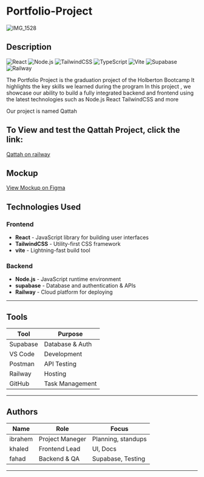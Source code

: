 # Portfolio-Project
![IMG_1528](https://github.com/user-attachments/assets/f683dfa3-4bdd-49a8-bbb4-2a4d0de61b5d)

## Description
![React](https://img.shields.io/badge/React-20232A?style=for-the-badge&logo=react&logoColor=61DAFB)
![Node.js](https://img.shields.io/badge/Node.js-339933?style=for-the-badge&logo=nodedotjs&logoColor=white)
![TailwindCSS](https://img.shields.io/badge/Tailwind_CSS-38B2AC?style=for-the-badge&logo=tailwind-css&logoColor=white)
![TypeScript](https://img.shields.io/badge/TypeScript-3178C6?style=for-the-badge&logo=typescript&logoColor=white)
![Vite](https://img.shields.io/badge/Vite-646CFF?style=for-the-badge&logo=vite&logoColor=white)
![Supabase](https://img.shields.io/badge/Supabase-3ECF8E?style=for-the-badge&logo=supabase&logoColor=white)
![Railway](https://img.shields.io/badge/Railway-6F2EEA?style=for-the-badge&logo=railway&logoColor=white)

The Portfolio Project is the graduation project of the Holberton Bootcamp It highlights the key skills we learned during the program In this project , we showcase our ability to build a fully integrated backend and frontend using the latest technologies such as Node.js React TailwindCSS and more

Our project is named Qattah

## To View and test the Qattah Project, click the link:
[Qattah on railway](https://qattahapp-production.up.railway.app)


## Mockup
[View Mockup on Figma](https://www.figma.com/make/dCMntxNb0q551s6BCgq7ZQ/Login-Screen?t=tScmAu0u8B2G8JEE-0&fullscreen=1)


## Technologies Used

### Frontend
- **React** - JavaScript library for building user interfaces
- **TailwindCSS** - Utility-first CSS framework
- **vite** - Lightning-fast build tool
### Backend
- **Node.js** - JavaScript runtime environment
- **supabase** - Database and authentication & APIs
- **Railway** - Cloud platform for deploying

---
## Tools
| Tool | Purpose |
|------|----------|
| Supabase | Database & Auth |
| VS Code | Development |
| Postman | API Testing |
| Railway | Hosting |
| GitHub  | Task Management |

---

## Authors
| Name  |       Role         |        Focus          |
|------|--------------------|-----------------------|
| ibrahem | Project Maneger | Planning, standups    |
| khaled | Frontend Lead    | UI, Docs              |
| fahad | Backend & QA      | Supabase, Testing     |

---
